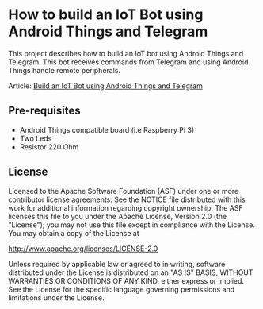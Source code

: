How to build an IoT Bot using Android Things and Telegram
=====================================

This project describes how to build an IoT bot using Android Things and Telegram. This bot receives commands from Telegram
and using Android Things handle remote peripherals.

Article: [Build an IoT Bot using Android Things and Telegram](https://www.survivingwithandroid.com/2017/07/android-things-bot-execute-iot-task-iot-bot.html)


Pre-requisites
--------------

- Android Things compatible board (i.e Raspberry Pi 3)
- Two Leds
- Resistor 220 Ohm


License
-------

Licensed to the Apache Software Foundation (ASF) under one or more contributor
license agreements.  See the NOTICE file distributed with this work for
additional information regarding copyright ownership.  The ASF licenses this
file to you under the Apache License, Version 2.0 (the "License"); you may not
use this file except in compliance with the License.  You may obtain a copy of
the License at

  http://www.apache.org/licenses/LICENSE-2.0

Unless required by applicable law or agreed to in writing, software
distributed under the License is distributed on an "AS IS" BASIS, WITHOUT
WARRANTIES OR CONDITIONS OF ANY KIND, either express or implied.  See the
License for the specific language governing permissions and limitations under
the License.
